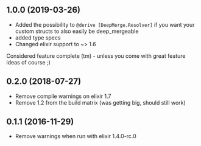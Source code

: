 ## 1.0.0 (2019-03-26)

* Added the possibility to `@derive [DeepMerge.Resolver]` if you want your custom structs to also easily be deep_mergeable
* added type specs
* Changed elixir support to ~> 1.6

Considered feature complete (tm) - unless you come with great feature ideas of course ;)

## 0.2.0 (2018-07-27)

* Remove compile warnings on elixir 1.7
* Remove 1.2 from the build matrix (was getting big, should still work)

## 0.1.1 (2016-11-29)

* Remove warnings when run with elixir 1.4.0-rc.0
